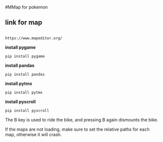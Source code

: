 #MMap for pokemon

## link for map

```

https://www.mapeditor.org/
```

**install pygame**

```
pip install pygame
```

**install pandas**

```
pip install pandas
```

**install pytmx**

```
pip install pytmx
```

**install pyscroll**

```
pip install pyscroll
```

The B key is used to ride the bike, and pressing B again dismounts the bike.  
  
If the maps are not loading, make sure to set the relative paths for each map, otherwise it will crash.  
